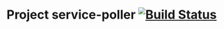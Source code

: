 # Project service-poller [![Build Status](https://travis-ci.org/stemlaur/service-poller.svg?branch=master)](https://travis-ci.org/stemlaur/service-poller)

